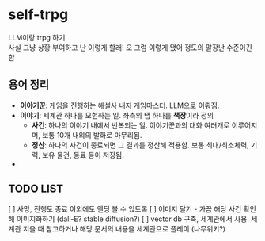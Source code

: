 # self-trpg
 LLM이랑 trpg 하기  
 사실 그냥 상황 부여하고 난 이렇게 할래! 오 그럼 이렇게 됐어 정도의 말장난 수준이긴 함


## 용어 정리
 - **이야기꾼**: 게임을 진행하는 해설사 내지 게임마스터. LLM으로 이뤄짐.
 - **이야기**: 세계관 하나를 모험하는 일. 좌측의 탭 하나를 **책장**이라 정의
   - **사건**: 하나의 이야기 내에서 반복되는 일. 이야기꾼과의 대화 여러개로 이루어지며, 보통 10개 내외의 발화로 마무리됨.
   - **정산**: 하나의 사건이 종료되면 그 결과를 정산해 적용함. 보통 최대/최소체력, 기력, 보유 물건, 동료 등이 저장됨.
 - 


## TODO LIST
 [ ] 사망, 진행도 종료 이외에도 엔딩 볼 수 있도록
 [ ] 이미지 달기 - 가끔 해당 사건 확인해 이미지화하기 (dall-E? stable diffusion?)
 [ ] vector db 구축, 세계관에서 사용. 세계관 지을 때 참고하거나 해당 문서의 내용을 세계관으로 플레이 (나무위키?)
